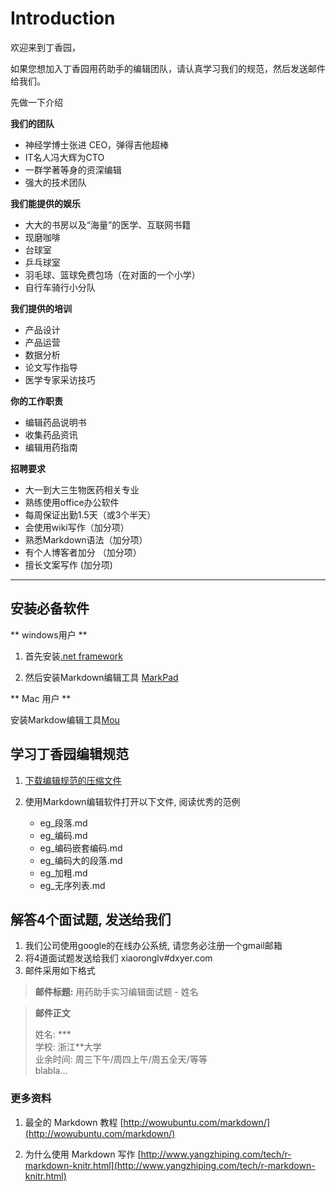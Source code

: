 # Introduction

欢迎来到丁香园，

如果您想加入丁香园用药助手的编辑团队，请认真学习我们的规范，然后发送邮件给我们。

先做一下介绍

**我们的团队**

* 神经学博士张进 CEO，弹得吉他超棒
* IT名人冯大辉为CTO
* 一群学著等身的资深编辑
* 强大的技术团队


**我们能提供的娱乐**

* 大大的书房以及“海量”的医学、互联网书籍
* 现磨咖啡
* 台球室
* 乒乓球室
* 羽毛球、篮球免费包场（在对面的一个小学）
* 自行车骑行小分队

**我们提供的培训**

* 产品设计
* 产品运营
* 数据分析
* 论文写作指导
* 医学专家采访技巧


**你的工作职责**

*  编辑药品说明书*  收集药品资讯*  编辑用药指南

**招聘要求**
* 大一到大三生物医药相关专业* 熟练使用office办公软件* 每周保证出勤1.5天（或3个半天）* 会使用wiki写作（加分项）* 熟悉Markdown语法（加分项）* 有个人博客者加分 （加分项）* 擅长文案写作 (加分项)


---


## 安装必备软件

** windows用户 **

1. 首先安装[.net framework](http://sdrv.ms/YsVIwS) 
	
2. 然后安装Markdown编辑工具 [MarkPad](http://sdrv.ms/Z0Pap6)

** Mac 用户 **

安装Markdow编辑工具[Mou](http://mouapp.com)


## 学习丁香园编辑规范

1. [下载编辑规范的压缩文件](http://github.com/xiaoronglv/drug_edit_rule/archive/master.zip) 

2. 使用Markdown编辑软件打开以下文件, 阅读优秀的范例

	* eg_段落.md
	* eg_编码.md
	* eg_编码嵌套编码.md
	* eg_编码大的段落.md
	* eg_加粗.md
	* eg_无序列表.md

		
## 解答4个面试题, 发送给我们

1. 我们公司使用google的在线办公系统, 请您务必注册一个gmail邮箱
2. 将4道面试题发送给我们 xiaoronglv#dxyer.com 
3. 邮件采用如下格式

> **邮件标题:** 用药助手实习编辑面试题 - 姓名 

> **邮件正文**  
>
> 姓名: ***  
> 学校: 浙江\*\*大学  
> 业余时间: 周三下午/周四上午/周五全天/等等  
> blabla…



### 更多资料

1. 最全的 Markdown 教程 [http://wowubuntu.com/markdown/](http://wowubuntu.com/markdown/)

2. 为什么使用 Markdown 写作 [http://www.yangzhiping.com/tech/r-markdown-knitr.html](http://www.yangzhiping.com/tech/r-markdown-knitr.html)



